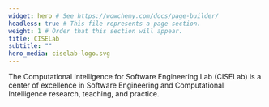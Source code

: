```yaml
---
widget: hero # See https://wowchemy.com/docs/page-builder/
headless: true # This file represents a page section.
weight: 1 # Order that this section will appear.
title: CISELab
subtitle: ""
hero_media: ciselab-logo.svg
---
```


The Computational Intelligence for Software Engineering Lab (CISELab) is a center of excellence in Software Engineering and Computational Intelligence research, teaching, and practice.
